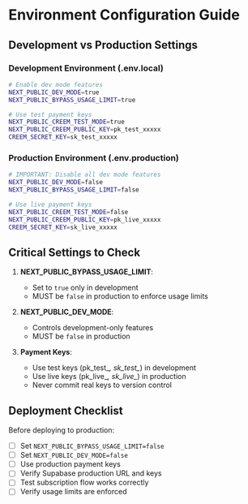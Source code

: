 # Environment Configuration Guide

## Development vs Production Settings

### Development Environment (.env.local)
```bash
# Enable dev mode features
NEXT_PUBLIC_DEV_MODE=true
NEXT_PUBLIC_BYPASS_USAGE_LIMIT=true

# Use test payment keys
NEXT_PUBLIC_CREEM_TEST_MODE=true
NEXT_PUBLIC_CREEM_PUBLIC_KEY=pk_test_xxxxx
CREEM_SECRET_KEY=sk_test_xxxxx
```

### Production Environment (.env.production)
```bash
# IMPORTANT: Disable all dev mode features
NEXT_PUBLIC_DEV_MODE=false
NEXT_PUBLIC_BYPASS_USAGE_LIMIT=false

# Use live payment keys
NEXT_PUBLIC_CREEM_TEST_MODE=false
NEXT_PUBLIC_CREEM_PUBLIC_KEY=pk_live_xxxxx
CREEM_SECRET_KEY=sk_live_xxxxx
```

## Critical Settings to Check

1. **NEXT_PUBLIC_BYPASS_USAGE_LIMIT**: 
   - Set to `true` only in development
   - MUST be `false` in production to enforce usage limits

2. **NEXT_PUBLIC_DEV_MODE**: 
   - Controls development-only features
   - MUST be `false` in production

3. **Payment Keys**:
   - Use test keys (pk_test_*, sk_test_*) in development
   - Use live keys (pk_live_*, sk_live_*) in production
   - Never commit real keys to version control

## Deployment Checklist

Before deploying to production:
- [ ] Set `NEXT_PUBLIC_BYPASS_USAGE_LIMIT=false`
- [ ] Set `NEXT_PUBLIC_DEV_MODE=false`
- [ ] Use production payment keys
- [ ] Verify Supabase production URL and keys
- [ ] Test subscription flow works correctly
- [ ] Verify usage limits are enforced